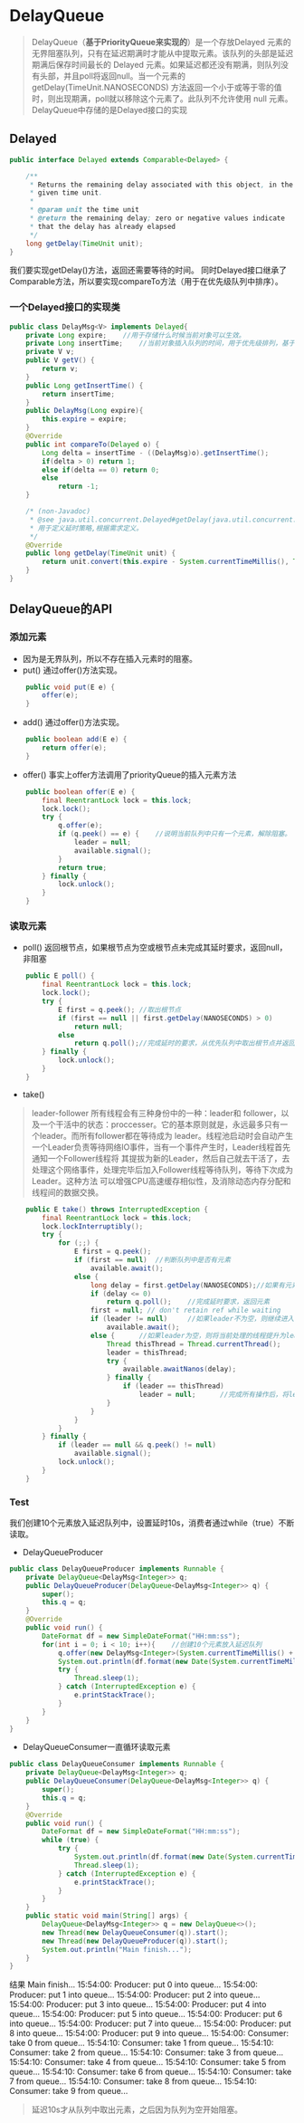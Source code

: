 # DelayQueue
>DelayQueue（**基于PriorityQueue来实现的**）是一个存放Delayed 元素的无界阻塞队列，只有在延迟期满时才能从中提取元素。该队列的头部是延迟期满后保存时间最长的 Delayed 元素。如果延迟都还没有期满，则队列没有头部，并且poll将返回null。当一个元素的 getDelay(TimeUnit.NANOSECONDS) 方法返回一个小于或等于零的值时，则出现期满，poll就以移除这个元素了。此队列不允许使用 null 元素。
>DelayQueue中存储的是Delayed接口的实现

## Delayed
```Java
public interface Delayed extends Comparable<Delayed> {

    /**
     * Returns the remaining delay associated with this object, in the
     * given time unit.
     *
     * @param unit the time unit
     * @return the remaining delay; zero or negative values indicate
     * that the delay has already elapsed
     */
    long getDelay(TimeUnit unit);
}
```
我们要实现getDelay()方法，返回还需要等待的时间。
同时Delayed接口继承了Comparable方法，所以要实现compareTo方法（用于在优先级队列中排序）。

### 一个Delayed接口的实现类
```Java
public class DelayMsg<V> implements Delayed{
	private Long expire;	//用于存储什么时候当前对象可以生效。
	private Long insertTime;	//当前对象插入队列的时间，用于优先级排列，基于延迟的基础上的FIFO
	private V v;
	public V getV() {
		return v;
	}
	public Long getInsertTime() {
		return insertTime;
	}
	public DelayMsg(Long expire){
		this.expire = expire;
	}
	@Override
	public int compareTo(Delayed o) {
		Long delta = insertTime - ((DelayMsg)o).getInsertTime();
		if(delta > 0) return 1;
		else if(delta == 0) return 0;
		else
			return -1;
	}

	/* (non-Javadoc)
	 * @see java.util.concurrent.Delayed#getDelay(java.util.concurrent.TimeUnit)
	 * 用于定义延时策略,根据需求定义。
	 */
	@Override
	public long getDelay(TimeUnit unit) {
		return unit.convert(this.expire - System.currentTimeMillis(), TimeUnit.MILLISECONDS);//判断是否当前时间已经超过了生效时间
	}
}
```

## DelayQueue的API
### 添加元素
* 因为是无界队列，所以不存在插入元素时的阻塞。
* put() 通过offer()方法实现。
```Java
    public void put(E e) {
        offer(e);
    }
```

* add() 通过offer()方法实现。
```Java
    public boolean add(E e) {
        return offer(e);
    }
```

* offer() 事实上offer方法调用了priorityQueue的插入元素方法
```Java
    public boolean offer(E e) {
        final ReentrantLock lock = this.lock;
        lock.lock();
        try {
            q.offer(e);
            if (q.peek() == e) {	//说明当前队列中只有一个元素，解除阻塞。
                leader = null;
                available.signal();
            }
            return true;
        } finally {
            lock.unlock();
        }
    }
```

### 读取元素
* poll() 返回根节点，如果根节点为空或根节点未完成其延时要求，返回null，非阻塞
```Java
    public E poll() {
        final ReentrantLock lock = this.lock;
        lock.lock();
        try {
            E first = q.peek();	//取出根节点
            if (first == null || first.getDelay(NANOSECONDS) > 0)
                return null;
            else
                return q.poll();//完成延时的要求，从优先队列中取出根节点并返回。
        } finally {
            lock.unlock();
        }
    }
```

* take()
>leader-follower
>所有线程会有三种身份中的一种：leader和 follower，以及一个干活中的状态：proccesser。它的基本原则就是，永远最多只有一个leader。而所有follower都在等待成为 leader。线程池启动时会自动产生一个Leader负责等待网络IO事件，当有一个事件产生时，Leader线程首先通知一个Follower线程将 其提拔为新的Leader，然后自己就去干活了，去处理这个网络事件，处理完毕后加入Follower线程等待队列，等待下次成为Leader。这种方法 可以增强CPU高速缓存相似性，及消除动态内存分配和线程间的数据交换。

```Java
    public E take() throws InterruptedException {
        final ReentrantLock lock = this.lock;
        lock.lockInterruptibly();
        try {
            for (;;) {
                E first = q.peek();
                if (first == null)	//判断队列中是否有元素
                    available.await();
                else {
                    long delay = first.getDelay(NANOSECONDS);//如果有元素，则判断有没有完成延时要求
                    if (delay <= 0)
                        return q.poll();	//完成延时要求，返回元素
                    first = null; // don't retain ref while waiting
                    if (leader != null)		//如果leader不为空，则继续进入等待
                        available.await();
                    else {		//如果leader为空，则将当前处理的线程提升为leader并继续进入等待
                        Thread thisThread = Thread.currentThread();
                        leader = thisThread;
                        try {
                            available.awaitNanos(delay);
                        } finally {
                            if (leader == thisThread)
                                leader = null;		//完成所有操作后，将leader置空
                        }
                    }
                }
            }
        } finally {
            if (leader == null && q.peek() != null)
                available.signal();
            lock.unlock();
        }
    }
```

### Test
我们创建10个元素放入延迟队列中，设置延时10s，消费者通过while（true）不断读取。
* DelayQueueProducer
```Java
public class DelayQueueProducer implements Runnable {
	private DelayQueue<DelayMsg<Integer>> q; 
	public DelayQueueProducer(DelayQueue<DelayMsg<Integer>> q) {
		super();
		this.q = q;
	}
	@Override
	public void run() {
		DateFormat df = new SimpleDateFormat("HH:mm:ss");
		for(int i = 0; i < 10; i++){	//创建10个元素放入延迟队列
			q.offer(new DelayMsg<Integer>(System.currentTimeMillis() + 10000, System.currentTimeMillis(), i));
			System.out.println(df.format(new Date(System.currentTimeMillis())) + ": Producer: put " + i + " into queue...");
			try {
				Thread.sleep(1);
			} catch (InterruptedException e) {
				e.printStackTrace();
			}
		}
	}
}
```
* DelayQueueConsumer一直循环读取元素
```Java
public class DelayQueueConsumer implements Runnable {
	private DelayQueue<DelayMsg<Integer>> q;
	public DelayQueueConsumer(DelayQueue<DelayMsg<Integer>> q) {
		super();
		this.q = q;
	}
	@Override
	public void run() {
		DateFormat df = new SimpleDateFormat("HH:mm:ss");
		while (true) {
			try {
				System.out.println(df.format(new Date(System.currentTimeMillis())) + ": Consumer: take " + ((DelayMsg<Integer>)q.take()).getV() + " from queue...");
				Thread.sleep(1);
			} catch (InterruptedException e) {
				e.printStackTrace();
			}
		}
	}
	public static void main(String[] args) {
		DelayQueue<DelayMsg<Integer>> q = new DelayQueue<>();
		new Thread(new DelayQueueConsumer(q)).start();
		new Thread(new DelayQueueProducer(q)).start();
		System.out.println("Main finish...");
	}
}
```
结果
Main finish...
15:54:00: Producer: put 0 into queue...
15:54:00: Producer: put 1 into queue...
15:54:00: Producer: put 2 into queue...
15:54:00: Producer: put 3 into queue...
15:54:00: Producer: put 4 into queue...
15:54:00: Producer: put 5 into queue...
15:54:00: Producer: put 6 into queue...
15:54:00: Producer: put 7 into queue...
15:54:00: Producer: put 8 into queue...
15:54:00: Producer: put 9 into queue...
15:54:00: Consumer: take 0 from queue...
15:54:10: Consumer: take 1 from queue...
15:54:10: Consumer: take 2 from queue...
15:54:10: Consumer: take 3 from queue...
15:54:10: Consumer: take 4 from queue...
15:54:10: Consumer: take 5 from queue...
15:54:10: Consumer: take 6 from queue...
15:54:10: Consumer: take 7 from queue...
15:54:10: Consumer: take 8 from queue...
15:54:10: Consumer: take 9 from queue...
>延迟10s才从队列中取出元素，之后因为队列为空开始阻塞。